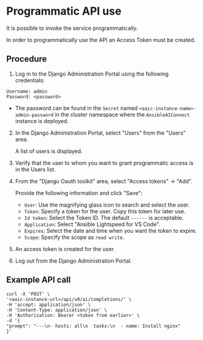 # Programmatic API use

It is possible to invoke the service programmatically.

In order to programmatically use the API an Access Token must be created.

## Procedure

1. Log in to the Django Administration Portal using the following credentials:

```
Username: admin
Password: <password>
```
- The password can be found in the `Secret` named `<aaic-instance-name>-admin-password` in the cluster namespace where the `AnsibleAIConnect` instance is deployed.

2. In the Django Administration Portal, select "Users" from the "Users" area. 

    A list of users is displayed.


3. Verify that the user to whom you want to grant programmatic access is in the Users list.


4. From the "Django Oauth toolkit" area, select "Access tokens" → "Add". 

    Provide the following information and click "Save":

    - `User`: Use the magnifying glass icon to search and select the user.
    - `Token`: Specify a token for the user. Copy this token for later use.
    - `Id token`: Select the Token ID. The default `------` is acceptable.
    - `Application`: Select "Ansible Lightspeed for VS Code".
    - `Expires`: Select the date and time when you want the token to expire.
    - `Scope`: Specify the scope as `read write`.


5. An access token is created for the user.


6. Log out from the Django Administration Portal.

## Example API call
```
curl -X 'POST' \
'<aaic-instance-url>/api/v0/ai/completions/' \
-H 'accept: application/json' \
-H 'Content-Type: application/json' \
-H 'Authorization: Bearer <token from earlier>' \
-d '{
"prompt": "---\n- hosts: all\n  tasks:\n  - name: Install nginx"
}'
```
